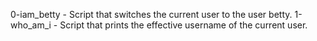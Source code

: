 0-iam_betty - Script that switches the current user to the user betty.
1-who_am_i - Script that prints the effective username of the current user.
